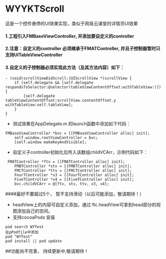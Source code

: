 # WYYKTScroll
这是一个控件悬停的UI效果实现，类似于网易云课堂的详情页UI效果

#### 1.工程引入FMBaseViewController, 并添加要自定义的controller
#### 2.注意：自定义的controller 必须继承于FMATController, 并且子控制器暂时只支持UITableViewController
#### 3.自定义的子控制器必须实现此方法（及其方法内容）如下：

````
- (void)scrollViewDidScroll:(UIScrollView *)scrollView {
    if (self.delegate && [self.delegate respondsToSelector:@selector(tableViewContentOffset:withTableView:)]) {
        [self.delegate tableViewContentOffset:scrollView.contentOffset.y withTableView:self.tableView];
    }
}
````
* 测试效果在AppDelegate.m 的launch函数中添加如下代码：
````
FMBaseViewController *bvc = [[FMBaseViewController alloc] init];
    self.window.rootViewController = bvc;
    [self.window makeKeyAndVisible];
````
* 自定义子controller初始化后传入该数组childVCArr，示例代码如下：
````
 FMATController *ftv = [[FMATController alloc] init];
    FMBTController *stv = [[FMBTController alloc] init];
    FMCTController *ttv = [[FMCTController alloc] init];
    FourTController *v3 = [[FourTController alloc] init];
    FiveTController *v4 = [[FiveTController alloc] init];
    bvc.childVCArr = @[ftv, stv, ttv, v3, v4];
````
####最好不要超过5个， 暂不支持滑动（以后可能添加，敬请期待！）
* headView上的内容可自定义添加，通过 ftc.headView可拿到head部分的视图添加自己的空间。
* 支持cocoaPods 安装 
````
pod search WYTest
在pPodfile中添加
pod "WYTest"
pod install || pod update
````
##功能尚不完善， 持续更新中,敬请期待！
